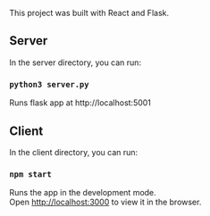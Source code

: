 This project was built with React and Flask.

## Server

In the server directory, you can run:

### `python3 server.py`

Runs flask app at http://localhost:5001

## Client

In the client directory, you can run:

### `npm start`

Runs the app in the development mode.<br>
Open [http://localhost:3000](http://localhost:3000) to view it in the browser.